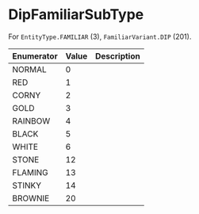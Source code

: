 # DipFamiliarSubType

For `EntityType.FAMILIAR` (3), `FamiliarVariant.DIP` (201). 

| Enumerator | Value | Description |
| - | - | - |
| NORMAL | 0 |  |
| RED | 1 |  |
| CORNY | 2 |  |
| GOLD | 3 |  |
| RAINBOW | 4 |  |
| BLACK | 5 |  |
| WHITE | 6 |  |
| STONE | 12 |  |
| FLAMING | 13 |  |
| STINKY | 14 |  |
| BROWNIE | 20 |  |
